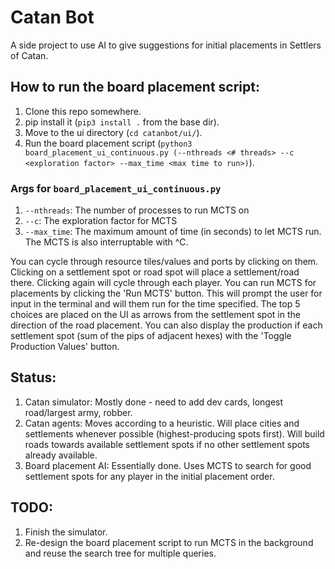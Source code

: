 # Catan Bot
A side project to use AI to give suggestions for initial placements in Settlers of Catan. 

## How to run the board placement script:
1. Clone this repo somewhere.
2. pip install it (`pip3 install .` from the base dir).
3. Move to the ui directory (`cd catanbot/ui/`).
4. Run the board placement script (`python3 board_placement_ui_continuous.py (--nthreads <# threads> --c <exploration factor> --max_time <max time to run>)`).
### Args for `board_placement_ui_continuous.py`
1. `--nthreads`: The number of processes to run MCTS on
2. `--c`: The exploration factor for MCTS
3. `--max_time`: The maximum amount of time (in seconds) to let MCTS run. The MCTS is also interruptable with ^C. 

You can cycle through resource tiles/values and ports by clicking on them. Clicking on a settlement spot or road spot will place a settlement/road there. Clicking again will cycle through each player. You can run MCTS for placements by clicking the 'Run MCTS' button. This will prompt the user for input in the terminal and will them run for the time specified. The top 5 choices are placed on the UI as arrows from the settlement spot in the direction of the road placement. You can also display the production if each settlement spot (sum of the pips of adjacent hexes) with the 'Toggle Production Values' button.

## Status:
1. Catan simulator: Mostly done - need to add dev cards, longest road/largest army, robber.
2. Catan agents: Moves according to a heuristic. Will place cities and settlements whenever possible (highest-producing spots first). Will build roads towards available settlement spots if no other settlement spots already available.
3. Board placement AI: Essentially done. Uses MCTS to search for good settlement spots for any player in the initial placement order.

## TODO:
1. Finish the simulator.
2. Re-design the board placement script to run MCTS in the background and reuse the search tree for multiple queries.
